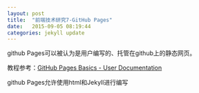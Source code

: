 ```yaml
---
layout: post
title:  "前端技术研究7-GitHub Pages"
date:   2015-09-05 08:19:44
categories: jekyll update
---
```


github Pages可以被认为是用户编写的、托管在github上的静态网页。  

教程参考：[GitHub Pages Basics - User Documentation](https://help.github.com/categories/github-pages-basics/ )

github Pages允许使用html和Jekyll进行编写  



